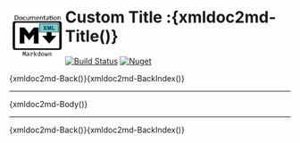 # <img align="left" width="100" height="100" src="icon.png">Custom Title :{xmldoc2md-Title()} 
[![Build Status](https://dev.azure.com/charlesdevandiere/charlesdevandiere/_apis/build/status/charlesdevandiere.xmldoc2md?branchName=master)](https://dev.azure.com/charlesdevandiere/charlesdevandiere/_build/latest?definitionId=2&branchName=master)
[![Nuget](https://img.shields.io/nuget/v/XMLDoc2Markdown.svg?color=blue&logo=nuget)](https://www.nuget.org/packages/XMLDoc2Markdown)

{xmldoc2md-Back()}{xmldoc2md-BackIndex()}
- - -

{xmldoc2md-Body()}

- - -
{xmldoc2md-Back()}{xmldoc2md-BackIndex()}
